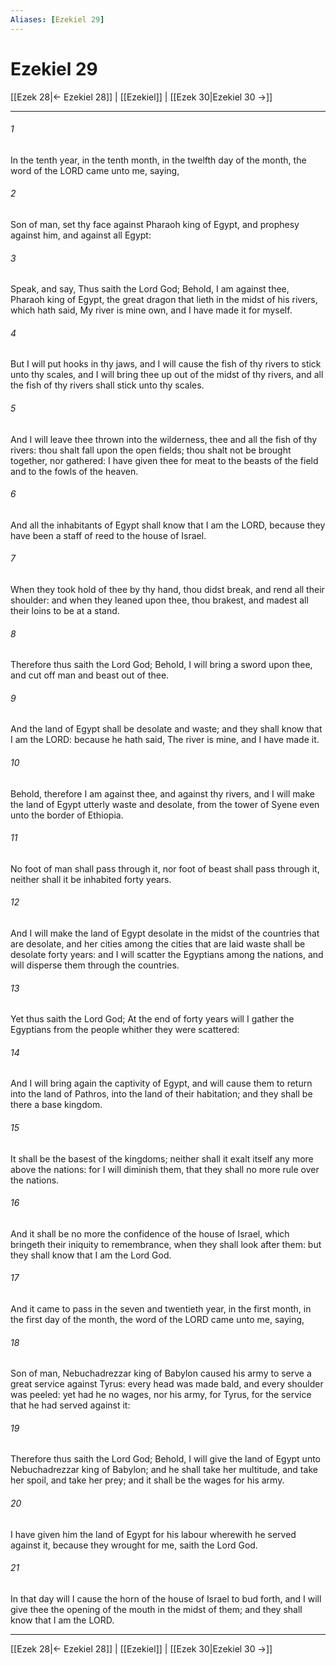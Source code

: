 ```yaml
---
Aliases: [Ezekiel 29]
---
```

# Ezekiel 29

[[Ezek 28|← Ezekiel 28]] | [[Ezekiel]] | [[Ezek 30|Ezekiel 30 →]]
***



###### 1 
In the tenth year, in the tenth month, in the twelfth day of the month, the word of the LORD came unto me, saying, 

###### 2 
Son of man, set thy face against Pharaoh king of Egypt, and prophesy against him, and against all Egypt: 

###### 3 
Speak, and say, Thus saith the Lord God; Behold, I am against thee, Pharaoh king of Egypt, the great dragon that lieth in the midst of his rivers, which hath said, My river is mine own, and I have made it for myself. 

###### 4 
But I will put hooks in thy jaws, and I will cause the fish of thy rivers to stick unto thy scales, and I will bring thee up out of the midst of thy rivers, and all the fish of thy rivers shall stick unto thy scales. 

###### 5 
And I will leave thee thrown into the wilderness, thee and all the fish of thy rivers: thou shalt fall upon the open fields; thou shalt not be brought together, nor gathered: I have given thee for meat to the beasts of the field and to the fowls of the heaven. 

###### 6 
And all the inhabitants of Egypt shall know that I am the LORD, because they have been a staff of reed to the house of Israel. 

###### 7 
When they took hold of thee by thy hand, thou didst break, and rend all their shoulder: and when they leaned upon thee, thou brakest, and madest all their loins to be at a stand. 

###### 8 
Therefore thus saith the Lord God; Behold, I will bring a sword upon thee, and cut off man and beast out of thee. 

###### 9 
And the land of Egypt shall be desolate and waste; and they shall know that I am the LORD: because he hath said, The river is mine, and I have made it. 

###### 10 
Behold, therefore I am against thee, and against thy rivers, and I will make the land of Egypt utterly waste and desolate, from the tower of Syene even unto the border of Ethiopia. 

###### 11 
No foot of man shall pass through it, nor foot of beast shall pass through it, neither shall it be inhabited forty years. 

###### 12 
And I will make the land of Egypt desolate in the midst of the countries that are desolate, and her cities among the cities that are laid waste shall be desolate forty years: and I will scatter the Egyptians among the nations, and will disperse them through the countries. 

###### 13 
Yet thus saith the Lord God; At the end of forty years will I gather the Egyptians from the people whither they were scattered: 

###### 14 
And I will bring again the captivity of Egypt, and will cause them to return into the land of Pathros, into the land of their habitation; and they shall be there a base kingdom. 

###### 15 
It shall be the basest of the kingdoms; neither shall it exalt itself any more above the nations: for I will diminish them, that they shall no more rule over the nations. 

###### 16 
And it shall be no more the confidence of the house of Israel, which bringeth their iniquity to remembrance, when they shall look after them: but they shall know that I am the Lord God. 

###### 17 
And it came to pass in the seven and twentieth year, in the first month, in the first day of the month, the word of the LORD came unto me, saying, 

###### 18 
Son of man, Nebuchadrezzar king of Babylon caused his army to serve a great service against Tyrus: every head was made bald, and every shoulder was peeled: yet had he no wages, nor his army, for Tyrus, for the service that he had served against it: 

###### 19 
Therefore thus saith the Lord God; Behold, I will give the land of Egypt unto Nebuchadrezzar king of Babylon; and he shall take her multitude, and take her spoil, and take her prey; and it shall be the wages for his army. 

###### 20 
I have given him the land of Egypt for his labour wherewith he served against it, because they wrought for me, saith the Lord God. 

###### 21 
In that day will I cause the horn of the house of Israel to bud forth, and I will give thee the opening of the mouth in the midst of them; and they shall know that I am the LORD.

***
[[Ezek 28|← Ezekiel 28]] | [[Ezekiel]] | [[Ezek 30|Ezekiel 30 →]]
